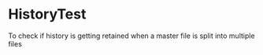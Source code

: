 # HistoryTest
To check if history is getting retained when a master file is split into multiple files
